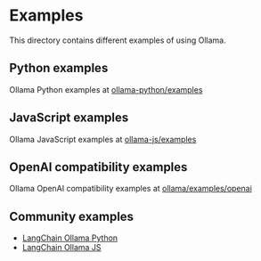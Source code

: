 # Examples

This directory contains different examples of using Ollama.

## Python examples
Ollama Python examples at [ollama-python/examples](https://github.com/eino-contrib/ollama-python/tree/main/examples)


## JavaScript examples
Ollama JavaScript examples at [ollama-js/examples](https://github.com/eino-contrib/ollama-js/tree/main/examples)


## OpenAI compatibility examples
Ollama OpenAI compatibility examples at [ollama/examples/openai](../docs/openai.md)


## Community examples

- [LangChain Ollama Python](https://python.langchain.com/docs/integrations/chat/ollama/)
- [LangChain Ollama JS](https://js.langchain.com/docs/integrations/chat/ollama/)
